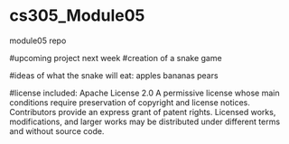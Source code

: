 # cs305_Module05
module05 repo

#upcoming project next week
#creation of a snake game

#ideas of what the snake will eat:
apples
bananas
pears


#license included: Apache License 2.0
A permissive license whose main conditions require preservation of copyright and license notices. Contributors provide an express grant of patent rights. Licensed works, modifications, and larger works may be distributed under different terms and without source code.

